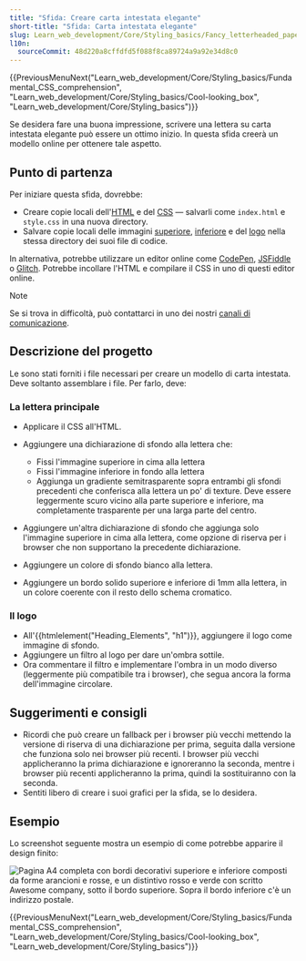 ```yaml
---
title: "Sfida: Creare carta intestata elegante"
short-title: "Sfida: Carta intestata elegante"
slug: Learn_web_development/Core/Styling_basics/Fancy_letterheaded_paper
l10n:
  sourceCommit: 48d220a8cffdfd5f088f8ca89724a9a92e34d8c0
---
```


{{PreviousMenuNext("Learn_web_development/Core/Styling_basics/Fundamental_CSS_comprehension", "Learn_web_development/Core/Styling_basics/Cool-looking_box", "Learn_web_development/Core/Styling_basics")}}

Se desidera fare una buona impressione, scrivere una lettera su carta intestata elegante può essere un ottimo inizio. In questa sfida creerà un modello online per ottenere tale aspetto.

## Punto di partenza

Per iniziare questa sfida, dovrebbe:

- Creare copie locali dell'[HTML](https://github.com/mdn/learning-area/blob/main/css/styling-boxes/letterheaded-paper-start/index.html) e del [CSS](https://github.com/mdn/learning-area/blob/main/css/styling-boxes/letterheaded-paper-start/style.css) — salvarli come `index.html` e `style.css` in una nuova directory.
- Salvare copie locali delle immagini [superiore](https://raw.githubusercontent.com/mdn/learning-area/master/css/styling-boxes/letterheaded-paper-start/top-image.png), [inferiore](https://raw.githubusercontent.com/mdn/learning-area/master/css/styling-boxes/letterheaded-paper-start/bottom-image.png) e del [logo](https://raw.githubusercontent.com/mdn/learning-area/master/css/styling-boxes/letterheaded-paper-start/logo.png) nella stessa directory dei suoi file di codice.

In alternativa, potrebbe utilizzare un editor online come [CodePen](https://codepen.io/), [JSFiddle](https://jsfiddle.net/) o [Glitch](https://glitch.com/).
Potrebbe incollare l'HTML e compilare il CSS in uno di questi editor online.

> [!NOTE]
> Se si trova in difficoltà, può contattarci in uno dei nostri [canali di comunicazione](/it/docs/MDN/Community/Communication_channels).

## Descrizione del progetto

Le sono stati forniti i file necessari per creare un modello di carta intestata. Deve soltanto assemblare i file. Per farlo, deve:

### La lettera principale

- Applicare il CSS all'HTML.
- Aggiungere una dichiarazione di sfondo alla lettera che:

  - Fissi l'immagine superiore in cima alla lettera
  - Fissi l'immagine inferiore in fondo alla lettera
  - Aggiunga un gradiente semitrasparente sopra entrambi gli sfondi precedenti che conferisca alla lettera un po' di texture. Deve essere leggermente scuro vicino alla parte superiore e inferiore, ma completamente trasparente per una larga parte del centro.

- Aggiungere un'altra dichiarazione di sfondo che aggiunga solo l'immagine superiore in cima alla lettera, come opzione di riserva per i browser che non supportano la precedente dichiarazione.
- Aggiungere un colore di sfondo bianco alla lettera.
- Aggiungere un bordo solido superiore e inferiore di 1mm alla lettera, in un colore coerente con il resto dello schema cromatico.

### Il logo

- All'{{htmlelement("Heading_Elements", "h1")}}, aggiungere il logo come immagine di sfondo.
- Aggiungere un filtro al logo per dare un'ombra sottile.
- Ora commentare il filtro e implementare l'ombra in un modo diverso (leggermente più compatibile tra i browser), che segua ancora la forma dell'immagine circolare.

## Suggerimenti e consigli

- Ricordi che può creare un fallback per i browser più vecchi mettendo la versione di riserva di una dichiarazione per prima, seguita dalla versione che funziona solo nei browser più recenti. I browser più vecchi applicheranno la prima dichiarazione e ignoreranno la seconda, mentre i browser più recenti applicheranno la prima, quindi la sostituiranno con la seconda.
- Sentiti libero di creare i suoi grafici per la sfida, se lo desidera.

## Esempio

Lo screenshot seguente mostra un esempio di come potrebbe apparire il design finito:

![Pagina A4 completa con bordi decorativi superiore e inferiore composti da forme arancioni e rosse, e un distintivo rosso e verde con scritto Awesome company, sotto il bordo superiore. Sopra il bordo inferiore c'è un indirizzo postale.](letterhead.png)

{{PreviousMenuNext("Learn_web_development/Core/Styling_basics/Fundamental_CSS_comprehension", "Learn_web_development/Core/Styling_basics/Cool-looking_box", "Learn_web_development/Core/Styling_basics")}}
